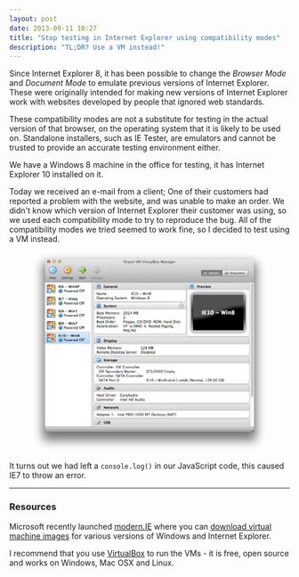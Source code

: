 ```yaml
---
layout: post
date: 2013-09-11 10:27
title: "Stop testing in Internet Explorer using compatibility modes"
description: "TL;DR? Use a VM instead!"
---
```


Since Internet Explorer 8, it has been possible to change the _Browser Mode_ and _Document Mode_ to emulate previous versions of Internet Explorer. These were originally intended for making new versions of Internet Explorer work with websites developed by people that ignored web standards.

These compatibility modes are not a substitute for testing in the actual version of that browser, on the operating system that it is likely to be used on. Standalone installers, such as IE Tester, are emulators and cannot be trusted to provide an accurate testing environment either.

We have a Windows 8 machine in the office for testing, it has Internet Explorer 10 installed on it.

Today we received an e-mail from a client; One of their customers had reported a problem with the website, and was unable to make an order. We didn't know which version of Internet Explorer their customer was using, so we used each compatibility mode to try to reproduce the bug. All of the compatibility modes we tried seemed to work fine, so I decided to test using a VM instead.

<figure>
	<img src="/images/2013-09-11-stop-testing-internet-explorer-using-compatibility-modes/virtualbox.png" alt="VirtualBox" />
</figure>

It turns out we had left a `console.log()` in our JavaScript code, this caused IE7 to throw an error.


---

### Resources

Microsoft recently launched [modern.IE](http://www.modern.ie/) where you can [download virtual machine images](http://www.modern.ie/en-us/virtualization-tools#downloads) for various versions of Windows and Internet Explorer.

I recommend that you use [VirtualBox](https://www.virtualbox.org/) to run the VMs - it is free, open source and works on Windows, Mac OSX and Linux.